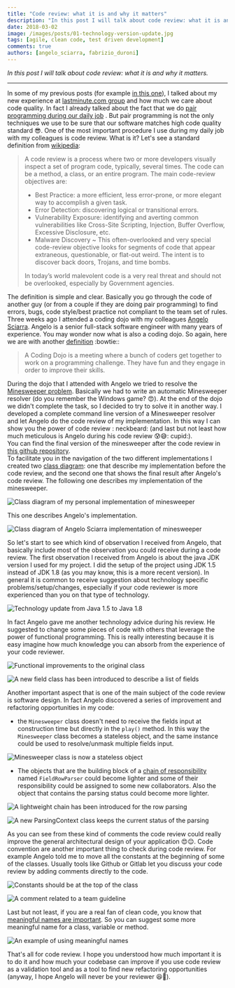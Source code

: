 ```yaml
---
title: "Code review: what it is and why it matters"
description: "In this post I will talk about code review: what it is and why it matters."
date: 2018-03-02
image: /images/posts/01-technology-version-update.jpg
tags: [agile, clean code, test driven development]
comments: true
authors: [angelo_sciarra, fabrizio_duroni]
---
```


*In this post I will talk about code review: what it is and why it matters.*

---

In some of my previous posts (for example [in this one](/2017/09/11/clean-code-meaningful-names/ "clean code meaningful names")), I talked about my
new experience at [lastminute.com group](https://lmgroup.lastminute.com/ "lastminute.com group") and how much we care
about code quality. In fact I already talked about the fact that we
do [pair programming during our daily job](/2018/01/16/ide-refactoring-android-studio-xcode-appcode-webstorm-jetbrains/ "pair programming")
. But pair programming is not the only techniques we use to be sure that our software matches high code quality
standard :sunglasses:. One of the most important procedure I use during my daily job with my colleagues is code review.
What is it? Let's see a standard definition from [wikipedia](https://en.wikipedia.org/wiki/Code_review "code review"):

> A code review is a process where two or more developers visually inspect a set of program code, typically, several times. The code can be a method, a class, or an entire program. The main code-review objectives are:
>
>* Best Practice: a more efficient, less error-prone, or more elegant way to accomplish a given task.
>* Error Detection: discovering logical or transitional errors.
>* Vulnerability Exposure: identifying and averting common vulnerabilities like Cross-Site Scripting, Injection, Buffer Overflow, Excessive Disclosure, etc.
>* Malware Discovery ~ This often-overlooked and very special code-review objective looks for segments of code that appear extraneous, questionable, or flat-out weird. The intent is to discover back doors, Trojans, and time bombs.
>
>In today’s world malevolent code is a very real threat and should not be overlooked, especially by Government agencies.

The definition is simple and clear. Basically you go through the code of another guy (or from a couple if they are doing
pair programming) to find errors, bugs, code style/best practice not compliant to the team set of rules.  
Three weeks ago I attended a coding dojo with my
colleagues [Angelo Sciarra](https://www.linkedin.com/in/angelosciarra/ "Angelo Sciarra"). Angelo is a senior full-stack
software engineer with many years of experience. You may wonder now what is also a coding dojo. So again, here we are
with another [definition](http://codingdojo.org/WhatIsCodingDojo/ "coding dojo") :bowtie::

> A Coding Dojo is a meeting where a bunch of coders get together to work on a programming challenge. They have fun and they engage in order to improve their skills.

During the dojo that I attended with Angelo we tried to resolve
the [Minesweeper problem](http://codingdojo.org/kata/Minesweeper/ "Minesweeper"). Basically we had to write an automatic
Minesweeper resolver (do you remember the Windows game? :heart_eyes:). At the end of the dojo we didn't complete the
task, so I decided to try to solve it in another way. I developed a complete command line version of a Minesweeper
resolver and let Angelo do the code review of my implementation. In this way I can show you the power of code review :
neckbeard: (and last but not least how much meticulous is Angelo during his code review :cold_sweat::sweat_smile::
cupid:).  
You can find the final version of the minesweeper after the code review
in [this github repository](https://github.com/chicio/Katas/tree/master/minesweeper/java-minesweeper).  
To facilitate you in the navigation of the two different implementations I created
two [class diagram](https://en.wikipedia.org/wiki/Class_diagram "class diagram"): one that describe my implementation
before the code review, and the second one that shows the final result after Angelo's code review. The following one
describes my implementation of the minesweeper.

![Class diagram of my personal implementation of minesweeper](../images/posts/minesweeper-fabrizio.jpg)

This one describes Angelo's implementation.

![Class diagram of Angelo Sciarra implementation of minesweeper](../images/posts/minesweeper-angelo.jpg)

So let's start to see which kind of observation I received from Angelo, that basically include most of the observation
you could receive during a code review. The first observation I received from Angelo is about the java JDK version I
used for my project. I did the setup of the project using JDK 1.5 instead of JDK 1.8 (as you may know, this is a more
recent version). In general it is common to receive suggestion about technology specific problems/setup/changes,
especially if your code reviewer is more experienced than you on that type of technology.

![Technology update from Java 1.5 to Java 1.8](../images/posts/01-technology-version-update.jpg)

In fact Angelo gave me another technology advice during his review. He suggested to change some pieces of code with
others that leverage the power of functional programming. This is really interesting because it is easy imagine how much
knowledge you can absorb from the experience of your code reviewer.

![Functional improvements to the original class](../images/posts/03-functional-field.jpg)

![A new field class has been introduced to describe a list of fields](../images/posts/04-new-fields-class.jpg)

Another important aspect that is one of the main subject of the code review is software design. In fact Angelo
discovered a series of improvement and refactoring opportunities in my code:

* the `Minesweeper` class doesn't need to receive the fields input at construction time but directly in the `play()`
  method. In this way the `Minesweeper` class becomes a stateless object, and the same instance could be used to
  resolve/unmask multiple fields input.

![Minesweeper class is now a stateless object](../images/posts/02-minesweeper-fields-as-parameter.jpg)

* The objects that are the building block of
  a [chain of responsibility](https://en.wikipedia.org/wiki/Chain-of-responsibility_pattern "chain of responsability")
  named `FieldRowParser` could become lighter and some of their responsibility could be assigned to some new
  collaborators. Also the object that contains the parsing status could become more lighter.

![A lightweight chain has been introduced for the row parsing](../images/posts/05-lightweight-chain.jpg)

![A new ParsingContext class keeps the current status of the parsing](../images/posts/07-parsing-status-become-parsing-content-lightweight.jpg)

As you can see from these kind of comments the code review could really improve the general architectural design of your
application :heart_eyes::relieved:. Code convention are another important thing to check during code review. For example
Angelo told me to move all the constants at the beginning of some of the classes. Usually tools like Github or Gitlab
let you discuss your code review by adding comments directly to the code.

![Constants should be at the top of the class](../images/posts/08-constants-beginning-of-file.jpg)

![A comment related to a team guideline](../images/posts/06-guidelines.jpg)

Last but not least, if you are a real fan of clean code, you know
that [meaningful names are important](/2017/09/11/clean-code-meaningful-names/ "clean code meaningful names"). So
you can suggest some more meaningful name for a class, variable or method.

![An example of using meaningful names](../images/posts/10-rename-masker.jpg)

That's all for code review. I hope you understood how much important it is to do it and how much your codebase can
improve if you use code review as a validation tool and as a tool to find new refactoring opportunities (anyway, I hope
Angelo will never be your reviewer :laughing::sparkling_heart:).
